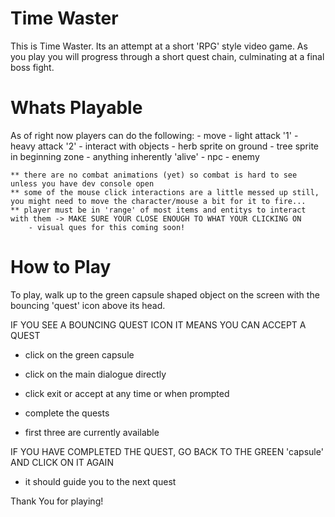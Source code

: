 # Time Waster

This is Time Waster. Its an attempt at a short 'RPG' style video game. As you play you will progress through a short quest chain, culminating at a final boss fight.

# Whats Playable
As of right now players can do the following:
    - move
    - light attack '1'
    - heavy attack '2'
    - interact with objects
      - herb sprite on ground
      - tree sprite in beginning zone
      - anything inherently 'alive' 
        - npc
        - enemy

    ** there are no combat animations (yet) so combat is hard to see unless you have dev console open
    ** some of the mouse click interactions are a little messed up still, you might need to move the character/mouse a bit for it to fire...
    ** player must be in 'range' of most items and entitys to interact with them -> MAKE SURE YOUR CLOSE ENOUGH TO WHAT YOUR CLICKING ON
        - visual ques for this coming soon!

# How to Play

To play, walk up to the green capsule shaped object on the screen with the bouncing 'quest' icon above its head.

IF YOU SEE A BOUNCING QUEST ICON IT MEANS YOU CAN ACCEPT A QUEST
  - click on the green capsule
  - click on the main dialogue directly
  - click exit or accept at any time or when prompted

- complete the quests
- first three are currently available

IF YOU HAVE COMPLETED THE QUEST, GO BACK TO THE GREEN 'capsule' AND CLICK ON IT AGAIN
  - it should guide you to the next quest


Thank You for playing!
  
